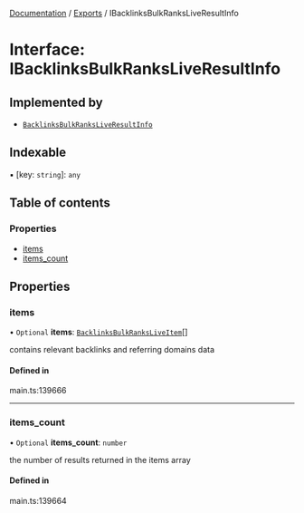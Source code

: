 [Documentation](../README.md) / [Exports](../modules.md) / IBacklinksBulkRanksLiveResultInfo

# Interface: IBacklinksBulkRanksLiveResultInfo

## Implemented by

- [`BacklinksBulkRanksLiveResultInfo`](../classes/BacklinksBulkRanksLiveResultInfo.md)

## Indexable

▪ [key: `string`]: `any`

## Table of contents

### Properties

- [items](IBacklinksBulkRanksLiveResultInfo.md#items)
- [items\_count](IBacklinksBulkRanksLiveResultInfo.md#items_count)

## Properties

### items

• `Optional` **items**: [`BacklinksBulkRanksLiveItem`](../classes/BacklinksBulkRanksLiveItem.md)[]

contains relevant backlinks and referring domains data

#### Defined in

main.ts:139666

___

### items\_count

• `Optional` **items\_count**: `number`

the number of results returned in the items array

#### Defined in

main.ts:139664
